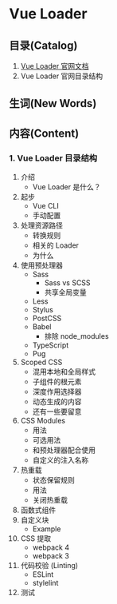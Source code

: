 # Vue Loader

## 目录(Catalog)
1. [Vue Loader 官网文档](https://vue-loader.vuejs.org/zh/)
1. Vue Loader 官网目录结构


## 生词(New Words)



## 内容(Content)
### 1. Vue Loader 目录结构
1. 介绍
    + Vue Loader 是什么？
2. 起步
    + Vue CLI 
    + 手动配置
3. 处理资源路径
    + 转换规则
    + 相关的 Loader
    + 为什么
4. 使用预处理器
    + Sass
        - Sass vs SCSS
        - 共享全局变量
    + Less
    + Stylus
    + PostCSS
    + Babel
        - 排除 node_modules
    + TypeScript
    + Pug
5. Scoped CSS
    + 混用本地和全局样式
    + 子组件的根元素
    + 深度作用选择器
    + 动态生成的内容
    + 还有一些要留意
6. CSS Modules
    + 用法
    + 可选用法
    + 和预处理器配合使用
    + 自定义的注入名称
7. 热重载
    + 状态保留规则
    + 用法
    + 关闭热重载
8. 函数式组件
9. 自定义块
    + Example
10. CSS 提取
    + webpack 4
    + webpack 3
11. 代码校验 (Linting)
    + ESLint
    + stylelint 
12. 测试